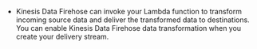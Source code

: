 - Kinesis Data Firehose can invoke your Lambda function to transform incoming source data and deliver the transformed data to destinations. You can enable Kinesis Data Firehose data transformation when you create your delivery stream.
